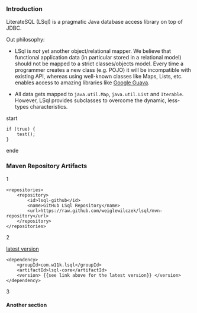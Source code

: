 
### Introduction

LiterateSQL (LSql) is a pragmatic Java database access library on top of JDBC.

Out philosophy:

* LSql is *not* yet another object/relational mapper. We believe that functional application data
(in particular stored in a relational model) should not be mapped to a strict classes/objects model.
Every time a programmer creates a new class (e.g. POJO) it will be incompatible with existing API,
whereas using well-known classes like Maps, Lists, etc. enables access to amazing libraries like
[Google Guava](http://code.google.com/p/guava-libraries/wiki/CollectionUtilitiesExplained).

* All data gets mapped to `java.util.Map`, `java.util.List` and `Iterable`. However, LSql provides
subclasses to overcome the dynamic, less-types characteristics.

start

    if (true) {
        test();
    }


ende

### Maven Repository Artifacts

1

    <repositories>
        <repository>
            <id>lsql-github</id>
            <name>GitHub LSql Repository</name>
            <url>https://raw.github.com/weiglewilczek/lsql/mvn-repository</url>
        </repository>
    </repositories>

2

[latest version](https://raw.github.com/weiglewilczek/lsql/master/LATEST_RELEASED_VERSION)

    <dependency>
        <groupId>com.w11k.lsql</groupId>
        <artifactId>lsql-core</artifactId>
        <version> {{see link above for the latest version}} </version>
    </dependency>

3



#### Another section


